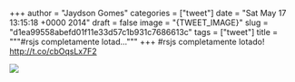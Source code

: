 
+++
author = "Jaydson Gomes"
categories = ["tweet"]
date = "Sat May 17 13:15:18 +0000 2014"
draft = false
image = "{TWEET_IMAGE}"
slug = "d1ea99558abefd01f11e33d57c1b931c7686613c"
tags = ["tweet"]
title = """#rsjs completamente lotad..."""
+++
#rsjs completamente lotado! http://t.co/cbOqsLx7F2

![](/images/tweet-media/467654592432705537-Bn1xX3fIUAEy9Wd.jpg)